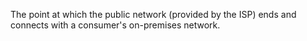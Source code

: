 The point at which the public network (provided by the ISP) ends and connects with a consumer's on-premises network.